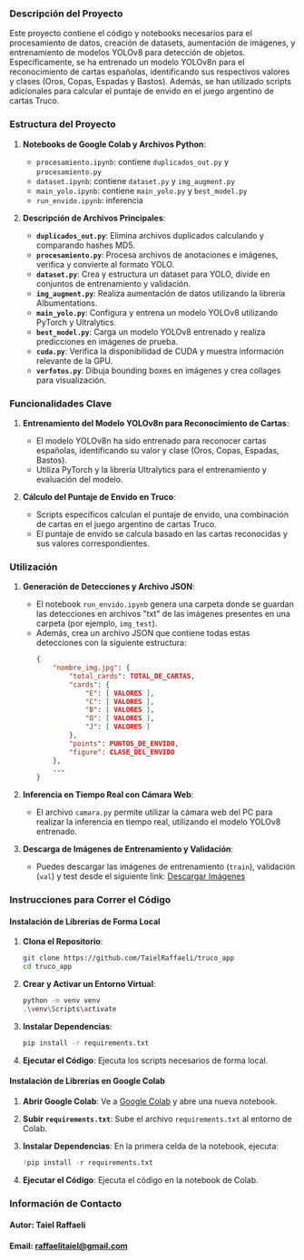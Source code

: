 ### Descripción del Proyecto

Este proyecto contiene el código y notebooks necesarios para el procesamiento de datos, creación de datasets, aumentación de imágenes, y entrenamiento de modelos YOLOv8 para detección de objetos. Específicamente, se ha entrenado un modelo YOLOv8n para el reconocimiento de cartas españolas, identificando sus respectivos valores y clases (Oros, Copas, Espadas y Bastos). Además, se han utilizado scripts adicionales para calcular el puntaje de envido en el juego argentino de cartas Truco.

### Estructura del Proyecto

1. **Notebooks de Google Colab y Archivos Python**:
   - `procesamiento.ipynb`: contiene `duplicados_out.py` y `procesamiento.py`
   - `dataset.ipynb`: contiene `dataset.py` y `img_augment.py`
   - `main_yolo.ipynb`: contiene `main_yolo.py` y `best_model.py`
   - `run_envido.ipynb`: inferencia

2. **Descripción de Archivos Principales**:
   - **`duplicados_out.py`**: Elimina archivos duplicados calculando y comparando hashes MD5.
   - **`procesamiento.py`**: Procesa archivos de anotaciones e imágenes, verifica y convierte al formato YOLO.
   - **`dataset.py`**: Crea y estructura un dataset para YOLO, divide en conjuntos de entrenamiento y validación.
   - **`img_augment.py`**: Realiza aumentación de datos utilizando la librería Albumentations.
   - **`main_yolo.py`**: Configura y entrena un modelo YOLOv8 utilizando PyTorch y Ultralytics.
   - **`best_model.py`**: Carga un modelo YOLOv8 entrenado y realiza predicciones en imágenes de prueba.
   - **`cuda.py`**: Verifica la disponibilidad de CUDA y muestra información relevante de la GPU.
   - **`verfotos.py`**: Dibuja bounding boxes en imágenes y crea collages para visualización.

### Funcionalidades Clave

1. **Entrenamiento del Modelo YOLOv8n para Reconocimiento de Cartas**:
   - El modelo YOLOv8n ha sido entrenado para reconocer cartas españolas, identificando su valor y clase (Oros, Copas, Espadas, Bastos).
   - Utiliza PyTorch y la librería Ultralytics para el entrenamiento y evaluación del modelo.

2. **Cálculo del Puntaje de Envido en Truco**:
   - Scripts específicos calculan el puntaje de envido, una combinación de cartas en el juego argentino de cartas Truco.
   - El puntaje de envido se calcula basado en las cartas reconocidas y sus valores correspondientes.

### Utilización

1. **Generación de Detecciones y Archivo JSON**:
   - El notebook `run_envido.ipynb` genera una carpeta donde se guardan las detecciones en archivos "txt" de las imágenes presentes en una carpeta (por ejemplo, `img_test`).
   - Además, crea un archivo JSON que contiene todas estas detecciones con la siguiente estructura:
     ```json
     {
         "nombre_img.jpg": {
             "total_cards": TOTAL_DE_CARTAS,
             "cards": {
                 "E": [ VALORES ],
                 "C": [ VALORES ],
                 "B": [ VALORES ],
                 "O": [ VALORES ],
                 "J": [ VALORES ]
             },
             "points": PUNTOS_DE_ENVIDO,
             "figure": CLASE_DEL_ENVIDO
         },
         ...
     }
     ```

2. **Inferencia en Tiempo Real con Cámara Web**:
   - El archivo `camara.py` permite utilizar la cámara web del PC para realizar la inferencia en tiempo real, utilizando el modelo YOLOv8 entrenado.

3. **Descarga de Imágenes de Entrenamiento y Validación**:
   - Puedes descargar las imágenes de entrenamiento (`train`), validación (`val`) y test desde el siguiente link: [Descargar Imágenes](https://drive.google.com/drive/folders/117aRAr9kXUSXA-oI3Y5MzmWhZUiNaHpJ?usp=drive_link)

### Instrucciones para Correr el Código

#### Instalación de Librerías de Forma Local

1. **Clona el Repositorio**:
   ```sh
   git clone https://github.com/TaielRaffaeli/truco_app
   cd truco_app
   ```

2. **Crear y Activar un Entorno Virtual**:
   ```sh
   python -m venv venv
   .\venv\Scripts\activate
   ```

3. **Instalar Dependencias**:
   ```sh
   pip install -r requirements.txt
   ```

4. **Ejecutar el Código**:
   Ejecuta los scripts necesarios de forma local.

#### Instalación de Librerías en Google Colab

1. **Abrir Google Colab**:
   Ve a [Google Colab](https://colab.research.google.com/) y abre una nueva notebook.

2. **Subir `requirements.txt`**:
   Sube el archivo `requirements.txt` al entorno de Colab.

3. **Instalar Dependencias**:
   En la primera celda de la notebook, ejecuta:
   ```python
   !pip install -r requirements.txt
   ```

4. **Ejecutar el Código**:
   Ejecuta el código en la notebook de Colab.

### Información de Contacto

#### Autor: Taiel Raffaeli  
#### Email: raffaelitaiel@gmail.com